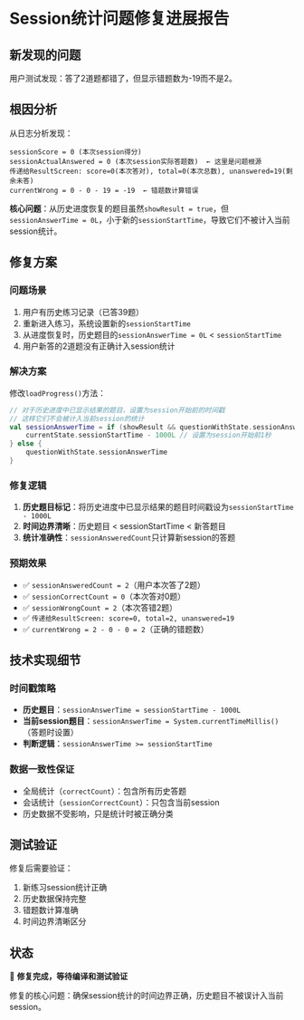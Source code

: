 # Session统计问题修复进展报告

## 新发现的问题
用户测试发现：答了2道题都错了，但显示错题数为-19而不是2。

## 根因分析
从日志分析发现：
```
sessionScore = 0 (本次session得分)
sessionActualAnswered = 0 (本次session实际答题数)  ← 这里是问题根源
传递给ResultScreen: score=0(本次答对), total=0(本次总数), unanswered=19(剩余未答)
currentWrong = 0 - 0 - 19 = -19  ← 错题数计算错误
```

**核心问题**：从历史进度恢复的题目虽然`showResult = true`，但`sessionAnswerTime = 0L`，小于新的`sessionStartTime`，导致它们不被计入当前session统计。

## 修复方案

### 问题场景
1. 用户有历史练习记录（已答39题）
2. 重新进入练习，系统设置新的`sessionStartTime`
3. 从进度恢复时，历史题目的`sessionAnswerTime = 0L` < `sessionStartTime`
4. 用户新答的2道题没有正确计入session统计

### 解决方案
修改`loadProgress()`方法：
```kotlin
// 对于历史进度中已显示结果的题目，设置为session开始前的时间戳
// 这样它们不会被计入当前session的统计
val sessionAnswerTime = if (showResult && questionWithState.sessionAnswerTime == 0L) {
    currentState.sessionStartTime - 1000L // 设置为session开始前1秒
} else {
    questionWithState.sessionAnswerTime
}
```

### 修复逻辑
1. **历史题目标记**：将历史进度中已显示结果的题目时间戳设为`sessionStartTime - 1000L`
2. **时间边界清晰**：历史题目 < sessionStartTime < 新答题目
3. **统计准确性**：`sessionAnsweredCount`只计算新session的答题

### 预期效果
- ✅ `sessionAnsweredCount = 2`（用户本次答了2题）
- ✅ `sessionCorrectCount = 0`（本次答对0题）
- ✅ `sessionWrongCount = 2`（本次答错2题）
- ✅ `传递给ResultScreen: score=0, total=2, unanswered=19`
- ✅ `currentWrong = 2 - 0 - 0 = 2`（正确的错题数）

## 技术实现细节

### 时间戳策略
- **历史题目**：`sessionAnswerTime = sessionStartTime - 1000L`
- **当前session题目**：`sessionAnswerTime = System.currentTimeMillis()`（答题时设置）
- **判断逻辑**：`sessionAnswerTime >= sessionStartTime`

### 数据一致性保证
- 全局统计（`correctCount`）：包含所有历史答题
- 会话统计（`sessionCorrectCount`）：只包含当前session
- 历史数据不受影响，只是统计时被正确分类

## 测试验证
修复后需要验证：
1. 新练习session统计正确
2. 历史数据保持完整
3. 错题数计算准确
4. 时间边界清晰区分

## 状态
🔄 **修复完成，等待编译和测试验证**

修复的核心问题：确保session统计的时间边界正确，历史题目不被误计入当前session。
